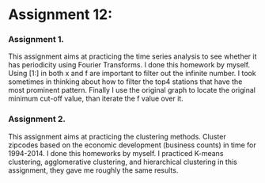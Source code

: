 # Assignment 12:

### Assignment 1.
This assignment aims at practicing the time series analysis to see whether it has periodicity using Fourier Transforms. I done this homework by myself. Using [1:] in both x and f are important to filter out the infinite number. I took sometimes in thinking about how to filter the top4 stations that have the most prominent pattern. Finally I use the original graph to locate the original minimum cut-off value, than iterate the f value over it.


### Assignment 2.
This assignment aims at practicing the clustering methods. Cluster zipcodes based on the economic development (business counts) in time for 1994-2014. I done this homeworks by myself. I practiced K-means clustering, agglomerative clustering, and hierarchical clustering in this assignment, they gave me roughly the same results. 